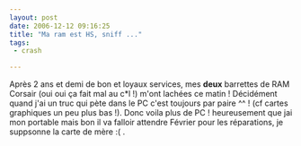 ```yaml
---
layout: post
date: 2006-12-12 09:16:25
title: "Ma ram est HS, sniff ..."
tags:
 - crash

---
```


Après 2 ans et demi de bon et loyaux services, mes **deux** barrettes de RAM Corsair (oui oui ça fait mal au c*l !) m'ont lachées ce matin ! Décidément quand j'ai un truc qui pète dans le PC c'est toujours par paire ^^ ! (cf cartes graphiques un peu plus bas !). Donc voila plus de PC ! heureusement que jai mon portable mais bon il va falloir attendre Février pour les réparations, je suppsonne la carte de mère :( .

